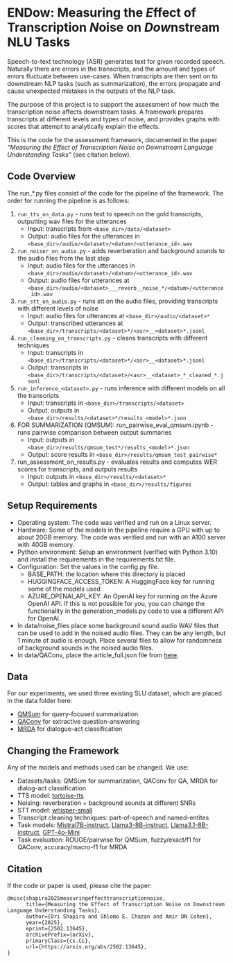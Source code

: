 # ENDow: Measuring the *E*ffect of Transcription *N*oise on *Dow*nstream NLU Tasks

Speech-to-text technology (ASR) generates text for given recorded speech. Naturally there are errors in the transcripts, and the amount and types of errors fluctuate between use-cases. When transcripts are then sent on to downstream NLP tasks (such as summarization), the errors propagate and cause unexpected mistakes in the outputs of the NLP task.

The purpose of this project is to support the assessment of how much the transcription noise affects downstream tasks. A framework prepares transcripts at different levels and types of noise, and provides graphs with scores that attempt to analytically explain the effects.

This is the code for the assessment framework, documented in the paper *"Measuring the Effect of Transcription Noise on Downstream Language Understanding Tasks"* (see citation below).

## Code Overview

The run_*.py files consist of the code for the pipeline of the framework. The order for running the pipeline is as follows:

1. `run_tts_on_data.py` - runs text to speech on the gold transcripts, outputting wav files for the utterances
    - Input: transcripts from `<base_dir>/data/<dataset>`
    - Output: audio files for the utterances in `<base_dir>/audio/<dataset>/<datum>/<utterance_id>.wav`
3. `run_noiser_on_audio.py` - adds reverberation and background sounds to the audio files from the last step
    - Input: audio files for the utterances in `<base_dir>/audio/<dataset>/<datum>/<utterance_id>.wav`
    - Output: audio files for utterances at `<base_dir>/audio/<dataset>___reverb__noise_*/<datum>/<utterance_id>.wav`
4. `run_stt_on_audio.py` - runs stt on the audio files, providing transcripts with different levels of noise
    - Input: audio files for utterances at `<base_dir>/audio/<dataset>*`
    - Output: transcribed utterances at `<base_dir>/transcripts/<dataset>*/<asr>__<dataset>*.jsonl`
5. `run_cleaning_on_transcripts.py` - cleans transcripts with different techniques
    - Input: transcripts in `<base_dir>/transcripts/<dataset>*/<asr>__<dataset>*.jsonl`
    - Output: transcripts in `<base_dir>/transcripts/<dataset>/<asr>__<dataset>_*_cleaned_*.jsonl`
6. `run_inference_<dataset>.py` - runs inference with different models on all the transcripts
    - Input: transcripts in `<base_dir>/transcripts/<dataset>`
    - Output: outputs in `<base_dir>/results/<dataset>*/results_<model>*.json`
7. FOR SUMMARIZATION (QMSUM): run_pairwise_eval_qmsum.ipynb - runs pairwise comparison between output summaries
    - Input: outputs in `<base_dir>/results/qmsum_test*/results_<model>*.json`
    - Output: score results in `<base_dir>/results/qmsum_test_pairwise*`
8. run_assessment_on_results.py - evaluates results and computes WER scores for transcripts, and outputs results
    - Input: outputs in `<base_dir>/results/<dataset>*`
    - Output: tables and graphs in `<base_dir>/results/figures`

## Setup Requirements

- Operating system: The code was verified and run on a Linux server.
- Hardware: Some of the models in the pipeline require a GPU with up to about 20GB memory. The code was verified and run with an A100 server with 40GB memory.
- Python environment: Setup an environment (verified with Python 3.10) and install the requirements in the requirements.txt file.
- Configuration: Set the values in the config.py file.
    - BASE_PATH: the location where this directory is placed
    - HUGGINGFACE_ACCESS_TOKEN: A HuggingFace key for running some of the models used
    - AZURE_OPENAI_API_KEY: An OpenAI key for running on the Azure OpenAI API. If this is not possible for you, you can change the functionality in the generation_models.py code to use a different API for OpenAI.
- In data/noise_files place some background sound audio WAV files that can be used to add in the noised audio files. They can be any length, but 1 minute of audio is enough. Place several files to allow for randomness of background sounds in the noised audio files.
- In data/QAConv, place the article_full.json file from [here](https://github.com/salesforce/QAConv/blob/master/dataset/QAConv-V1.1.zip).

## Data

For our experiments, we used three existing SLU dataset, which are placed in the data folder here:
- [QMSum](https://github.com/Yale-LILY/QMSum/tree/main/data/ALL/test) for query-focused summarization
- [QAConv](https://github.com/salesforce/QAConv/blob/master/dataset/QAConv-V1.1.zip) for extractive question-answering
- [MRDA](https://github.com/NathanDuran/MRDA-Corpus/tree/master/mrda_data/test) for dialogue-act classification



## Changing the Framework

Any of the models and methods used can be changed. We use:
- Datasets/tasks: QMSum for summarization, QAConv for QA, MRDA for dialog-act classification
- TTS model: [tortoise-tts](https://github.com/neonbjb/tortoise-tts)
- Noising: reverberation + background sounds at different SNRs
- STT model: [whisper-small](https://huggingface.co/openai/whisper-small)
- Transcript cleaning techniques: part-of-speech and named-entites
- Task models: [Mistral7B-instruct](https://huggingface.co/mistralai/Mistral-7B-Instruct-v0.1), [Llama3-8B-instruct](https://huggingface.co/meta-llama/Meta-Llama-3-8B-Instruct), [Llama3.1-8B-instruct](https://huggingface.co/meta-llama/Llama-3.1-8B-Instruct), [GPT-4o-Mini](https://learn.microsoft.com/en-us/azure/ai-services/openai/concepts/models?tabs=global-standard%2Cstandard-chat-completions#gpt-4o-and-gpt-4-turbo)
- Task evaluation: ROUGE/pairwise for QMSum, fuzzy/exact/f1 for QAConv, accuracy/macro-f1 for MRDA


## Citation

If the code or paper is used, please cite the paper:

```
@misc{shapira2025measuringeffecttranscriptionnoise,
      title={Measuring the Effect of Transcription Noise on Downstream Language Understanding Tasks}, 
      author={Ori Shapira and Shlomo E. Chazan and Amir DN Cohen},
      year={2025},
      eprint={2502.13645},
      archivePrefix={arXiv},
      primaryClass={cs.CL},
      url={https://arxiv.org/abs/2502.13645}, 
}
```
